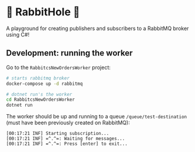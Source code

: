 # 🐇 RabbitHole 🐇

A playground for creating publishers and subscribers to a RabbitMQ broker using C#!

## Development: running the worker

Go to the `RabbitcsNewOrdersWorker` project:

```sh
# starts rabbitmq broker
docker-compose up -d rabbitmq

# dotnet run's the worker
cd RabbitcsNewOrdersWorker
dotnet run
```

The worker should be up and running to a queue `/queue/test-destination` (must have been previously created on RabbitMQ):

```text
[00:17:21 INF] Starting subscription...
[00:17:21 INF] =^.^=: Waiting for messages...
[00:17:21 INF] =^.^=: Press [enter] to exit...
```
